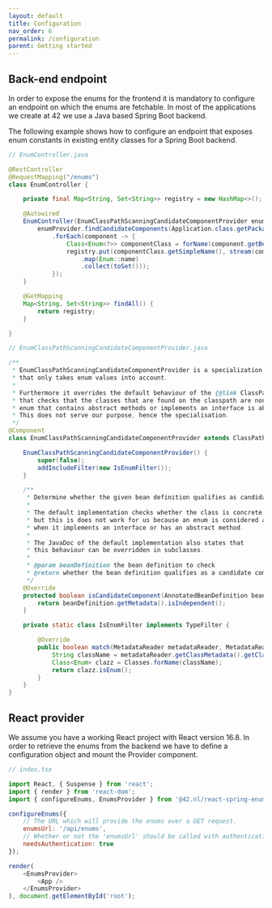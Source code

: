 ```yaml
---
layout: default
title: Configuration
nav_order: 6
permalink: /configuration
parent: Getting started
---
```


## Back-end endpoint

In order to expose the enums for the frontend it is mandatory to configure an endpoint on which the enums are fetchable. In most of the applications we create at 42 we use a Java based Spring Boot backend.

The following example shows how to configure an endpoint that exposes enum constants in existing entity classes for a Spring Boot backend.

```java
// EnumController.java

@RestController
@RequestMapping("/enums")
class EnumController {

    private final Map<String, Set<String>> registry = new HashMap<>();

    @Autowired
    EnumController(EnumClassPathScanningCandidateComponentProvider enumProvider) {
        enumProvider.findCandidateComponents(Application.class.getPackage().getName())
            .forEach(component -> {
                Class<Enum<?>> componentClass = forName(component.getBeanClassName());
                registry.put(componentClass.getSimpleName(), stream(componentClass.getEnumConstants())
                    .map(Enum::name)
                    .collect(toSet()));
            });
    }

    @GetMapping
    Map<String, Set<String>> findAll() {
        return registry;
    }

}
```

```java
// EnumClassPathScanningCandidateComponentProvider.java

/**
 * EnumClassPathScanningCandidateComponentProvider is a specialization of {@link ClassPathScanningCandidateComponentProvider}
 * that only takes enum values into account.
 *
 * Furthermore it overrides the default behaviour of the {@link ClassPathScanningCandidateComponentProvider}
 * that checks that the classes that are found on the classpath are non-abstract. By their definition, an
 * enum that contains abstract methods or implements an interface is abstract and ignored.
 * This does not serve our purpose, hence the specialisation.
 */
@Component
class EnumClassPathScanningCandidateComponentProvider extends ClassPathScanningCandidateComponentProvider {

    EnumClassPathScanningCandidateComponentProvider() {
        super(false);
        addIncludeFilter(new IsEnumFilter());
    }

    /**
     * Determine whether the given bean definition qualifies as candidate.
     *
     * The default implementation checks whether the class is concrete
     * but this is does not work for us because an enum is considered abstract
     * when it implements an interface or has an abstract method.
     *
     * The JavaDoc of the default implementation also states that
     * this behaviour can be overridden in subclasses.
     *
     * @param beanDefinition the bean definition to check
     * @return whether the bean definition qualifies as a candidate component
     */
    @Override
    protected boolean isCandidateComponent(AnnotatedBeanDefinition beanDefinition) {
        return beanDefinition.getMetadata().isIndependent();
    }

    private static class IsEnumFilter implements TypeFilter {

        @Override
        public boolean match(MetadataReader metadataReader, MetadataReaderFactory metadataReaderFactory) throws IOException {
            String className = metadataReader.getClassMetadata().getClassName();
            Class<Enum> clazz = Classes.forName(className);
            return clazz.isEnum();
        }
    }
}
```

## React provider

We assume you have a working React project with React version 16.8. In order to retrieve the enums from the backend we have to define a configuration object and mount the Provider component. 

```js
// index.tsx

import React, { Suspense } from 'react';
import { render } from 'react-dom';
import { configureEnums, EnumsProvider } from '@42.nl/react-spring-enums';

configureEnums({
    // The URL which will provide the enums over a GET request.
    enumsUrl: '/api/enums',
    // Whether or not the 'enumsUrl' should be called with authentication.
    needsAuthentication: true
});

render(
    <EnumsProvider>
        <App />
    </EnumsProvider>
), document.getElementById('root');
```